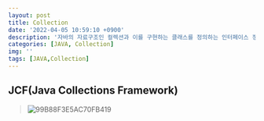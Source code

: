 ```yaml
---
layout: post
title: Collection
date: '2022-04-05 10:59:10 +0900'
description: '자바의 자료구조인 컬렉션과 이를 구현하는 클래스를 정의하는 인터페이스 정리'
categories: [JAVA, Collection]
img: ''
tags: [JAVA,Collection]
---
```


## JCF(Java Collections Framework)
> ![99B88F3E5AC70FB419](https://user-images.githubusercontent.com/103012019/162126152-1fe9f925-6a60-41ba-b854-7ec0c8d24d40.png)
